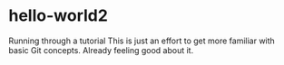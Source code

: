 # hello-world2
Running through a tutorial
This is just an effort to get more familiar with basic Git concepts.  Already feeling good about it.
